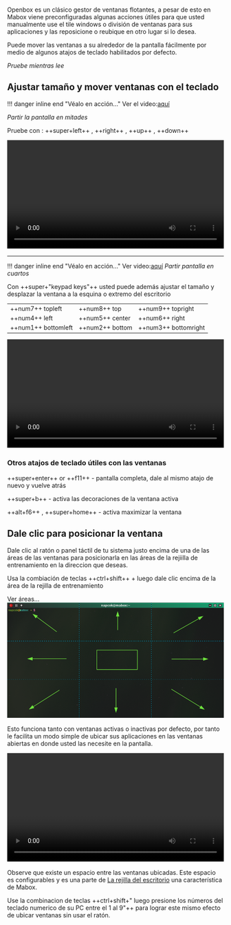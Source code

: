 <div class="gal1">
    <a href="../../img/tiling.jpg" title="Windows tiling"><img src="../../img/tiling.jpg" alt="" /></a>
</div>

Openbox es un clásico gestor de ventanas flotantes, a pesar de esto en Mabox viene preconfiguradas algunas acciones útiles para que usted manualmente use el tile windows  o división de ventanas para sus aplicaciones y las reposicione o reubique en otro lugar si lo desea.

Puede mover las ventanas a su alrededor de la pantalla fácilmente por medio de algunos atajos de teclado habilitados por defecto.

_Pruebe mientras lee_

## Ajustar tamaño y mover ventanas con el teclado
!!! danger inline end "Véalo en acción..."
    Ver el video:<a class="videolink" href="../../img/tiling_super_arrows.mp4">aquí</a>

_Partir la pantalla en mitades_

Pruebe con : ++super+left++ , ++right++ , ++up++ , ++down++

<video controls width="100%" src="../../img/tiling_super_arrows.mp4" type="video/mp4">
</video>

---
!!! danger inline end "Véalo en acción..."
    Ver video:<a class="videolink" href="../../img/tiling_numpad.mp4">aquí</a>
_Partir pantalla en cuartos_

Con ++super+"keypad keys"++ usted puede además ajustar el tamaño y desplazar la ventana a la esquina o extremo del escritorio


||||
|-|-|-|
|++num7++ topleft | ++num8++ top | ++num9++ topright|
|++num4++ left | ++num5++ center | ++num6++ right|
|++num1++ bottomleft | ++num2++ bottom | ++num3++ bottomright|


<video controls width="100%" src="../../img/tiling_numpad.mp4" type="video/mp4">
</video>

### Otros atajos de teclado útiles con las ventanas

++super+enter++ or ++f11++ - pantalla completa, dale al mismo atajo de nuevo y vuelve atrás

++super+b++ - activa las decoraciones de la ventana activa

++alt+f6++ , ++super+home++ - activa maximizar la ventana



## Dale clic para posicionar la ventana
Dale clic al ratón o panel táctil de tu sistema justo encima de una de las áreas de las ventanas para posicionarla en las áreas de la rejiilla de entrenamiento en la direccion que deseas.

Usa la combiación de teclas ++ctrl+shift++ +  luego dale clic encima de la área de la rejilla de entrenamiento

Ver áreas...
![Clic para ubicar](../img/clicksnap.png)


Esto  funciona tanto con ventanas activas o inactivas por defecto, por tanto le facilita un modo simple de ubicar sus aplicaciones en  las ventanas abiertas en donde usted las necesite en la pantalla.


<video controls width="100%" src="../../img/tiling.webm" type="video/mp4">
</video>

Observe que existe un espacio entre las ventanas ubicadas. Este espacio es configurables y es una parte de  [La rejilla del escritorio](../../extras/desktopgrid) una característica de Mabox.

Use la combinacion de teclas ++ctrl+shift+" luego presione los números del teclado numerico de su PC entre el 1 al 9"++ para lograr este mismo efecto de ubicar ventanas sin usar el ratón.

